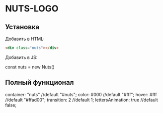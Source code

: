 # NUTS-LOGO
## Установка

Добавить в HTML:
```html
<div class="nuts"></div>
```

Добавить в JS:
  
  const nuts = new Nuts()
  
## Полный функционал

   container: "nuts" //default "#nuts";
   color: #000 //default "#fff";
   hover: #fff //default "#ffad00";
   transition: 2 //default 1;
   lettersAnimation: true //default false;





 
